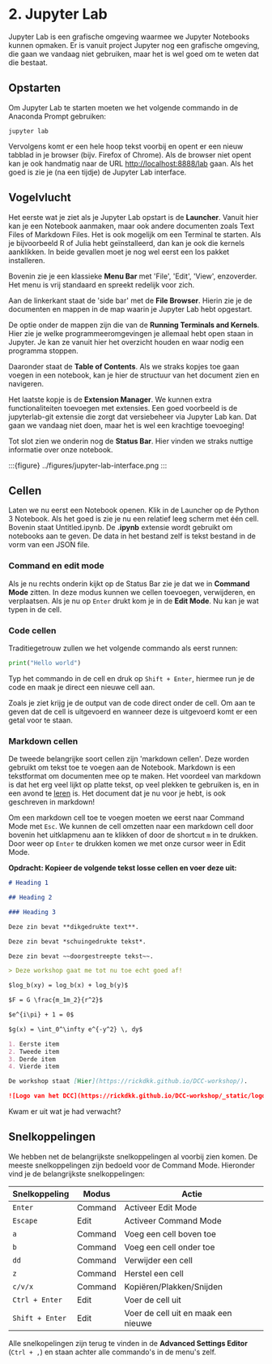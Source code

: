 # 2. Jupyter Lab

Jupyter Lab is een grafische omgeving waarmee we Jupyter Notebooks kunnen opmaken. Er is vanuit project Jupyter nog een
grafische omgeving, die gaan we vandaag niet gebruiken, maar het is wel goed om te weten dat die bestaat.

## Opstarten

Om Jupyter Lab te starten moeten we het volgende commando in de Anaconda Prompt gebruiken:

```shell
jupyter lab
```

Vervolgens komt er een hele hoop tekst voorbij en opent er een nieuw tabblad in je browser (bijv. 
Firefox of Chrome). Als de browser niet opent kan je ook handmatig naar de URL <http://localhost:8888/lab>
gaan. Als het goed is zie je (na een tijdje) de Jupyter Lab interface.

## Vogelvlucht

Het eerste wat je ziet als je Jupyter Lab opstart is de **Launcher**. Vanuit hier kan je een Notebook
aanmaken, maar ook andere documenten zoals Text Files of Markdown Files. Het is ook mogelijk om een 
Terminal te starten. Als je bijvoorbeeld R of Julia hebt geïnstalleerd, dan kan je ook die kernels aanklikken.
In beide gevallen moet je nog wel eerst een los pakket installeren.

Bovenin zie je een klassieke **Menu Bar** met 'File', 'Edit', 'View', enzoverder. Het menu is vrij standaard en spreekt redelijk 
voor zich.

Aan de linkerkant staat de 'side bar' met de **File Browser**. Hierin zie je de documenten en mappen in de map waarin je Jupyter
Lab hebt opgestart. 

De optie onder de mappen zijn die van de **Running Terminals and Kernels**. Hier zie je welke programmeeromgevingen
je allemaal hebt open staan in Jupyter. Je kan ze vanuit hier het overzicht houden en waar nodig een programma stoppen.

Daaronder staat de **Table of Contents**. Als we straks kopjes toe gaan voegen in een notebook, kan je hier de structuur
van het document zien en navigeren.

Het laatste kopje is de **Extension Manager**. We kunnen extra functionaliteiten toevoegen met extensies. Een goed voorbeeld 
is de jupyterlab-git extensie die zorgt dat versiebeheer via Jupyter Lab kan. Dat gaan we vandaag niet doen, maar het is 
wel een krachtige toevoeging!

Tot slot zien we onderin nog de **Status Bar**. Hier vinden we straks nuttige informatie over onze notebook. 

:::{figure} ../figures/jupyter-lab-interface.png
:::

## Cellen

Laten we nu eerst een Notebook openen. Klik in de Launcher op de Python 3 Notebook. Als het goed is zie je nu een
relatief leeg scherm met één cell. Bovenin staat Untitled.ipynb. De **.ipynb** extensie wordt gebruikt om notebooks aan te 
geven. De data in het bestand zelf is tekst bestand in de vorm van een JSON file.

### Command en edit mode

Als je nu rechts onderin kijkt op de Status Bar zie je dat we in **Command Mode** zitten. In deze modus kunnen we cellen 
toevoegen, verwijderen, en verplaatsen. Als je nu op `Enter` drukt kom je in de **Edit Mode**. 
Nu kan je wat typen in de cell. 

### Code cellen
Traditiegetrouw zullen we het volgende commando als eerst runnen:

```python
print("Hello world")
```

Typ het commando in de cell en druk op `Shift + Enter`, hiermee run je de code en maak je direct een nieuwe cell aan.

Zoals je ziet krijg je de output van de code direct onder de cell. Om aan te geven dat de cell is uitgevoerd en wanneer
deze is uitgevoerd komt er een getal voor te staan.

### Markdown cellen

De tweede belangrijke soort cellen zijn 'markdown cellen'. Deze worden gebruikt om tekst toe te voegen aan de Notebook.
Markdown is een tekstformat om documenten mee op te maken. Het voordeel van markdown is dat het erg veel lijkt op platte
tekst, op veel plekken te gebruiken is, en in een avond te [leren](https://www.markdownguide.org/basic-syntax/) is.
Het document dat je nu voor je hebt, is ook geschreven in markdown!

Om een markdown cell toe te voegen moeten we eerst naar Command Mode met `Esc`. We kunnen de cell omzetten naar een markdown
cell door bovenin het uitklapmenu aan te klikken of door de shortcut `m` in te drukken. Door weer op `Enter` te drukken 
komen we met onze cursor weer in Edit Mode. 

**Opdracht: Kopieer de volgende tekst losse cellen en voer deze uit:**

```markdown
# Heading 1

## Heading 2

### Heading 3
```
```markdown
Deze zin bevat **dikgedrukte text**.

Deze zin bevat *schuingedrukte tekst*.

Deze zin bevat ~~doorgestreepte tekst~~.
```
```markdown
> Deze workshop gaat me tot nu toe echt goed af!
```
```markdown
$log_b(xy) = log_b(x) + log_b(y)$

$F = G \frac{m_1m_2}{r^2}$

$e^{i\pi} + 1 = 0$

$g(x) = \int_0^\infty e^{-y^2} \, dy$
```
```markdown
1. Eerste item
2. Tweede item
3. Derde item
4. Vierde item 
```
```markdown
De workshop staat [Hier](https://rickdkk.github.io/DCC-workshop/).

![Logo van het DCC](https://rickdkk.github.io/DCC-workshop/_static/logo_dcc.png)
```

Kwam er uit wat je had verwacht?

## Snelkoppelingen

We hebben net de belangrijkste snelkoppelingen al voorbij zien komen. De meeste snelkoppelingen zijn bedoeld voor de
Command Mode. Hieronder vind je de belangrijkste snelkoppelingen:

| Snelkoppeling   | Modus   | Actie                               |
|-----------------|---------|-------------------------------------|
 | `Enter`         | Command | Activeer Edit Mode                  |
| `Escape`        | Edit    | Activeer Command Mode               |
| `a`             | Command | Voeg een cell boven toe             |
| `b`             | Command | Voeg een cell onder toe             |
| `dd`            | Command | Verwijder een cell                  |
| `z`             | Command | Herstel een cell                    |
| `c/v/x`         | Command | Kopiëren/Plakken/Snijden            |
| `Ctrl + Enter`  | Edit    | Voer de cell uit                    |
| `Shift + Enter` | Edit    | Voer de cell uit en maak een nieuwe |

Alle snelkopelingen zijn terug te vinden in de **Advanced Settings Editor** (`Ctrl + ,`) en staan achter alle commando's
in de menu's zelf. 